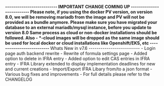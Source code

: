 <strong>
--------------------------
IMPORTANT CHANGE COMING UP
--------------------------
Please note, if you using the docker PV version, on version 8.0, 
we will be removing mariadb from the image and PV will not be provided as a bundle anymore.
Please make sure you have migrated your database to an external mariadb/mysql instance,
before you update to version 8.0
Same process as cloud or non-docker installations should be followed.
Also - *-cloud images will be dropped as the same image should be used for local docker or
cloud installations like Openshift/EKS, etc
--------------------------
</strong>
Whats New in v7.6
--------------------------
- Login page auth backend rewrite
- Rewrite of formula settings page 
- Added option to delete in IFRA entry
- Added option to edit CAS entries in IFRA entry
- IFRA Library extended to display implementation deadlines for new and current creations
- Import/Export IFRA Libary from/to a json format
- Various bug fixes and improvements
- For full details please refer to the CHANGELOG
